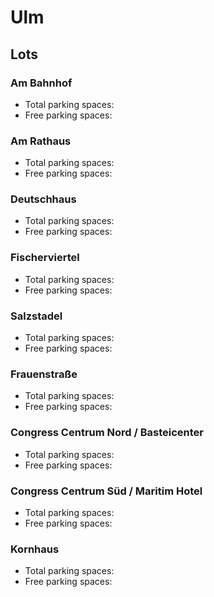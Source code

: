 # Ulm

## Lots

### Am Bahnhof

* Total parking spaces: <Value topic="parken-dd/parken-dd/Ulm/ulmambahnhof/total"/>
* Free parking spaces: <Value topic="parken-dd/parken-dd/Ulm/ulmambahnhof/free"/>

### Am Rathaus

* Total parking spaces: <Value topic="parken-dd/parken-dd/Ulm/ulmamrathaus/total"/>
* Free parking spaces: <Value topic="parken-dd/parken-dd/Ulm/ulmamrathaus/free"/>

### Deutschhaus

* Total parking spaces: <Value topic="parken-dd/parken-dd/Ulm/ulmdeutschhaus/total"/>
* Free parking spaces: <Value topic="parken-dd/parken-dd/Ulm/ulmdeutschhaus/free"/>

### Fischerviertel

* Total parking spaces: <Value topic="parken-dd/parken-dd/Ulm/ulmfischerviertel/total"/>
* Free parking spaces: <Value topic="parken-dd/parken-dd/Ulm/ulmfischerviertel/free"/>

### Salzstadel

* Total parking spaces: <Value topic="parken-dd/parken-dd/Ulm/ulmsalzstadel/total"/>
* Free parking spaces: <Value topic="parken-dd/parken-dd/Ulm/ulmsalzstadel/free"/>

### Frauenstraße

* Total parking spaces: <Value topic="parken-dd/parken-dd/Ulm/ulmfrauenstrasse/total"/>
* Free parking spaces: <Value topic="parken-dd/parken-dd/Ulm/ulmfrauenstrasse/free"/>

### Congress Centrum Nord / Basteicenter

* Total parking spaces: <Value topic="parken-dd/parken-dd/Ulm/ulmcongresscentrumnordbasteicenter/total"/>
* Free parking spaces: <Value topic="parken-dd/parken-dd/Ulm/ulmcongresscentrumnordbasteicenter/free"/>

### Congress Centrum Süd / Maritim Hotel

* Total parking spaces: <Value topic="parken-dd/parken-dd/Ulm/ulmcongresscentrumsuedmaritimhotel/total"/>
* Free parking spaces: <Value topic="parken-dd/parken-dd/Ulm/ulmcongresscentrumsuedmaritimhotel/free"/>

### Kornhaus

* Total parking spaces: <Value topic="parken-dd/parken-dd/Ulm/ulmkornhaus/total"/>
* Free parking spaces: <Value topic="parken-dd/parken-dd/Ulm/ulmkornhaus/free"/>

